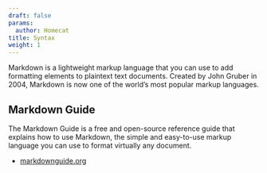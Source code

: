 ```yaml
---
draft: false
params:
  author: Homecat
title: Syntax
weight: 1
---
```


Markdown is a lightweight markup language that you can use to add formatting elements to plaintext text documents. Created by John Gruber in 2004, Markdown is now one of the world’s most popular markup languages.

## Markdown Guide

The Markdown Guide is a free and open-source reference guide that explains how to use Markdown, the simple and easy-to-use markup language you can use to format virtually any document.

- [markdownguide.org ](https://www.markdownguide.org/)


